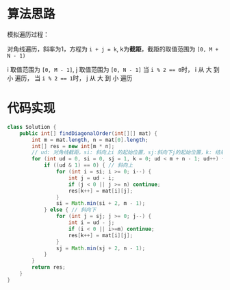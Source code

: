 

# 算法思路

模拟遍历过程：

对角线遍历，斜率为1，方程为 `i + j = k`, k为**截距**，截距的取值范围为 `[0, M + N - 1)`

i 取值范围为 `[0, M - 1]`, j 取值范围为 `[0, N - 1]`
当 `i % 2 == 0`时， i 从 大 到 小 遍历，
当 `i % 2 == 1`时， j 从 大 到 小 遍历



# 代码实现

```java
class Solution {
    public int[] findDiagonalOrder(int[][] mat) {
        int m = mat.length, n = mat[0].length;
        int[] res = new int[m * n];
        // ud: 对角线截距，si: 斜向上i 的起始位置，sj:斜向下j的起始位置，k: 结果数组下标
        for (int ud = 0, si = 0, sj = 1, k = 0; ud < m + n - 1; ud++) {
            if ((ud & 1) == 0) { // 斜向上
                for (int i = si; i >= 0; i--) {
                    int j = ud - i;
                    if (j < 0 || j >= n) continue;
                    res[k++] = mat[i][j];
                }
                si = Math.min(si + 2, m - 1);
            } else { // 斜向下
                for (int j = sj; j >= 0; j--) {
                    int i = ud - j;
                    if (i < 0 || i>=m) continue;
                    res[k++] = mat[i][j];
                }
                sj = Math.min(sj + 2, n - 1);
            }
        }
        return res;
    }
}
```



